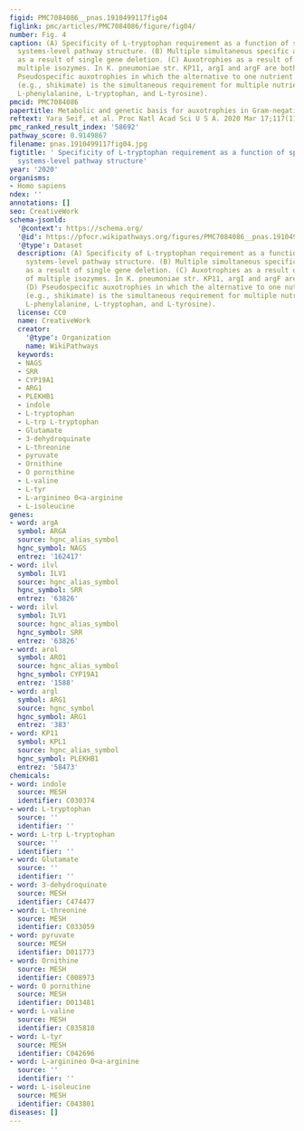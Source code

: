 ```yaml
---
figid: PMC7084086__pnas.1910499117fig04
figlink: pmc/articles/PMC7084086/figure/fig04/
number: Fig. 4
caption: (A) Specificity of L-tryptophan requirement as a function of species-specific
  systems-level pathway structure. (B) Multiple simultaneous specific auxotrophies
  as a result of single gene deletion. (C) Auxotrophies as a result of deletion of
  multiple isozymes. In K. pneumoniae str. KP11, argI and argF are both absent. (D)
  Pseudospecific auxotrophies in which the alternative to one nutrient requirement
  (e.g., shikimate) is the simultaneous requirement for multiple nutrients (e.g.,
  L-phenylalanine, L-tryptophan, and L-tyrosine).
pmcid: PMC7084086
papertitle: Metabolic and genetic basis for auxotrophies in Gram-negative species.
reftext: Yara Seif, et al. Proc Natl Acad Sci U S A. 2020 Mar 17;117(11):6264-6273.
pmc_ranked_result_index: '58692'
pathway_score: 0.9149867
filename: pnas.1910499117fig04.jpg
figtitle: ' Specificity of L-tryptophan requirement as a function of species-specific
  systems-level pathway structure'
year: '2020'
organisms:
- Homo sapiens
ndex: ''
annotations: []
seo: CreativeWork
schema-jsonld:
  '@context': https://schema.org/
  '@id': https://pfocr.wikipathways.org/figures/PMC7084086__pnas.1910499117fig04.html
  '@type': Dataset
  description: (A) Specificity of L-tryptophan requirement as a function of species-specific
    systems-level pathway structure. (B) Multiple simultaneous specific auxotrophies
    as a result of single gene deletion. (C) Auxotrophies as a result of deletion
    of multiple isozymes. In K. pneumoniae str. KP11, argI and argF are both absent.
    (D) Pseudospecific auxotrophies in which the alternative to one nutrient requirement
    (e.g., shikimate) is the simultaneous requirement for multiple nutrients (e.g.,
    L-phenylalanine, L-tryptophan, and L-tyrosine).
  license: CC0
  name: CreativeWork
  creator:
    '@type': Organization
    name: WikiPathways
  keywords:
  - NAGS
  - SRR
  - CYP19A1
  - ARG1
  - PLEKHB1
  - indole
  - L-tryptophan
  - L-trp L-tryptophan
  - Glutamate
  - 3-dehydroquinate
  - L-threonine
  - pyruvate
  - Ornithine
  - O pornithine
  - L-valine
  - L-tyr
  - L-arginineo 0<a-arginine
  - L-isoleucine
genes:
- word: argA
  symbol: ARGA
  source: hgnc_alias_symbol
  hgnc_symbol: NAGS
  entrez: '162417'
- word: ilvl
  symbol: ILV1
  source: hgnc_alias_symbol
  hgnc_symbol: SRR
  entrez: '63826'
- word: ilvl
  symbol: ILV1
  source: hgnc_alias_symbol
  hgnc_symbol: SRR
  entrez: '63826'
- word: arol
  symbol: ARO1
  source: hgnc_alias_symbol
  hgnc_symbol: CYP19A1
  entrez: '1588'
- word: argl
  symbol: ARG1
  source: hgnc_symbol
  hgnc_symbol: ARG1
  entrez: '383'
- word: КР11
  symbol: KPL1
  source: hgnc_alias_symbol
  hgnc_symbol: PLEKHB1
  entrez: '58473'
chemicals:
- word: indole
  source: MESH
  identifier: C030374
- word: L-tryptophan
  source: ''
  identifier: ''
- word: L-trp L-tryptophan
  source: ''
  identifier: ''
- word: Glutamate
  source: ''
  identifier: ''
- word: 3-dehydroquinate
  source: MESH
  identifier: C474477
- word: L-threonine
  source: MESH
  identifier: C033059
- word: pyruvate
  source: MESH
  identifier: D011773
- word: Ornithine
  source: MESH
  identifier: C008973
- word: O pornithine
  source: MESH
  identifier: D013481
- word: L-valine
  source: MESH
  identifier: C035810
- word: L-tyr
  source: MESH
  identifier: C042696
- word: L-arginineo 0<a-arginine
  source: ''
  identifier: ''
- word: L-isoleucine
  source: MESH
  identifier: C043801
diseases: []
---
```

